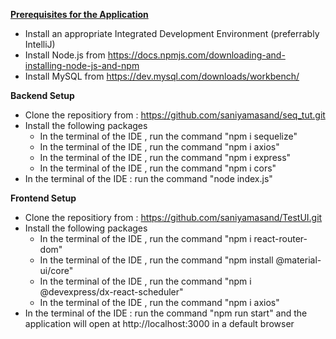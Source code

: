 

<b><u>Prerequisites for the Application </u></b>
- Install an appropriate Integrated Development Environment (preferrably IntelliJ)
- Install Node.js from https://docs.npmjs.com/downloading-and-installing-node-js-and-npm
- Install MySQL from https://dev.mysql.com/downloads/workbench/


<b> Backend Setup </b>
- Clone the repositiory from : https://github.com/saniyamasand/seq_tut.git
- Install the following packages    
    - In the terminal of the IDE , run the command "npm i sequelize"
    - In the terminal of the IDE , run the command "npm i axios"
    - In the terminal of the IDE , run the command "npm i express"
    - In the terminal of the IDE , run the command "npm i cors"
- In the terminal of the IDE : run the command "node index.js"


<b> Frontend Setup </b>
- Clone the repositiory from : https://github.com/saniyamasand/TestUI.git 
-  Install the following packages    
    - In the terminal of the IDE , run the command "npm i react-router-dom"
    - In the terminal of the IDE , run the command "npm install @material-ui/core"
    - In the terminal of the IDE , run the command "npm i @devexpress/dx-react-scheduler"
    - In the terminal of the IDE , run the command "npm i axios"
- In the terminal of the IDE : run the command "npm run start" and the application will open at http://localhost:3000 in a default browser 


